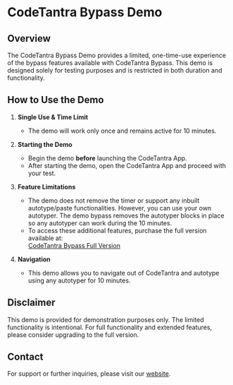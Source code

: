 # CodeTantra Bypass Demo

## Overview
The CodeTantra Bypass Demo provides a limited, one-time-use experience of the bypass features available with CodeTantra Bypass. This demo is designed solely for testing purposes and is restricted in both duration and functionality.

## How to Use the Demo

1. **Single Use & Time Limit**  
   - The demo will work only once and remains active for 10 minutes.

2. **Starting the Demo**  
   - Begin the demo **before** launching the CodeTantra App.
   - After starting the demo, open the CodeTantra App and proceed with your test.

3. **Feature Limitations**  
   - The demo does not remove the timer or support any inbuilt autotype/paste functionalities. However, you can use your own autotyper. The demo bypass removes the autotyper blocks in place so any autotyper can work during the 10 minutes.
   - To access these additional features, purchase the full version available at:  
     [CodeTantra Bypass Full Version](https://sites.google.com/view/codetantra-bypass?usp=sharing)

4. **Navigation**  
   - This demo allows you to navigate out of CodeTantra and autotype using any autotyper for 10 minutes.

## Disclaimer
This demo is provided for demonstration purposes only. The limited functionality is intentional. For full functionality and extended features, please consider upgrading to the full version.

## Contact
For support or further inquiries, please visit our [website](https://sites.google.com/view/codetantra-bypass?usp=sharing).


